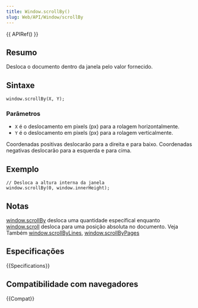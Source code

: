 ```yaml
---
title: Window.scrollBy()
slug: Web/API/Window/scrollBy
---
```


{{ APIRef() }}

## Resumo

Desloca o documento dentro da janela pelo valor fornecido.

## Sintaxe

```
window.scrollBy(X, Y);
```

### Parâmetros

- `X` é o deslocamento em pixels (px) para a rolagem horizontalmente.
- `Y` é o deslocamento em pixels (px) para a rolagem verticalmente.

Coordenadas positivas deslocarão para a direita e para baixo. Coordenadas negativas deslocarão para a esquerda e para cima.

## Exemplo

```
// Desloca a altura interna da janela
window.scrollBy(0, window.innerHeight);
```

## Notas

[window.scrollBy](/pt-BR/docs/DOM/Window.scrollBy) desloca uma quantidade específical enquanto [window.scroll](/pt-BR/docs/DOM/Window.scroll) desloca para uma posição absoluta no documento. Veja Também [window.scrollByLines](/pt-BR/docs/DOM/Window.scrollByLines), [window.scrollByPages](/pt-BR/docs/DOM/Window.scrollByPages)

## Especificações

{{Specifications}}

## Compatibilidade com navegadores

{{Compat}}
